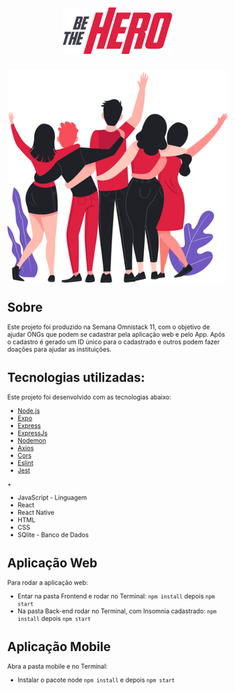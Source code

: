 <h1 align="center">	
<img src="https://github.com/CahMoura/be-the-hero/blob/master/frontend/src/assets/logo.svg" width="250px" /><br>		
</h1>	

<h2 align="center">
<img align="center" src="https://github.com/CahMoura/be-the-hero/blob/master/frontend/src/assets/heroes.png"/>
</h2>

# Sobre
<p>Este projeto foi produzido na Semana Omnistack 11, com o objetivo de ajudar ONGs que podem se cadastrar pela aplicação web e pelo App. Após o cadastro é gerado um ID único para o cadastrado e outros podem fazer doações para ajudar as instituições.</p>

# Tecnologias utilizadas: 

<p>Este projeto foi desenvolvido com as tecnologias abaixo:</p>
<ul>
<li><a href="https://nodejs.org/en/" rel="nofollow">Node.js</a></li>
<li><a href="https://expo.io/" rel="nofollow">Expo</a></li>
<li><a href="https://expressjs.com/pt-br/" rel="nofollow">Express</a></li>
<li><a href="https://expressjs.com/pt-br/" rel="nofollow">ExpressJs</a></li>
<li><a href="https://www.npmjs.com/package/nodemon" rel="nofollow">Nodemon</a></li>
<li><a href="https://www.npmjs.com/package/axios" rel="nofollow">Axios</a></li>
<li><a href="https://www.npmjs.com/package/cors" rel="nofollow">Cors</a></li>
<li><a href="https://www.npmjs.com/package/eslint" rel="nofollow">Eslint</a></li>
<li><a href="https://www.npmjs.com/package/jest" rel="nofollow">Jest</a></li>
</ul>
+
<ul>
 <li>JavaScript - Linguagem</li>
 <li>React</li>
 <li>React Native</li>
 <li>HTML</li>
 <li>CSS</li>
 <li>SQlite - Banco de Dados</li>
</ul>


# Aplicação Web

<p>Para rodar a aplicação web:</p>
<ul>
 <li> 
  Entar na pasta Frontend e rodar no Terminal:
  <code>npm install</code> depois <code>npm start</code>
 </li>
 <li>
  Na pasta Back-end rodar no Terminal, com Insomnia cadastrado:
  <code>npm install</code> depois <code>npm start</code>
 </li>
</ul>

# Aplicação Mobile

<p>Abra a pasta mobile e no Terminal:</p>
<ul>
 <li>Instalar o pacote node
  <code>npm install</code> e depois <code>npm start</code>
 </li>
</ul>

